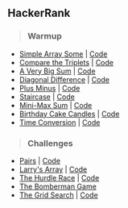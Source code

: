 ## HackerRank

>### Warmup
- [Simple Array Some](https://www.hackerrank.com/challenges/simple-array-sum/problem) | [Code](SimpleArraySome.js)
- [Compare the Triplets](https://www.hackerrank.com/challenges/compare-the-triplets/problem) | [Code](CompareTheTriplets.js)
- [A Very Big Sum](https://www.hackerrank.com/challenges/a-very-big-sum/problem) | [Code](AVeryBigSum.js)
- [Diagonal Difference](https://www.hackerrank.com/challenges/diagonal-difference/problem) | [Code](DiagonalDifference.js)
- [Plus Minus](https://www.hackerrank.com/challenges/plus-minus/problem) | [Code](PlusMinus.js)
- [Staircase](https://www.hackerrank.com/challenges/staircase/problem) | [Code](Staircase.js)
- [Mini-Max Sum](https://www.hackerrank.com/challenges/mini-max-sum/problem) | [Code](MiniMaxSum.js)
- [Birthday Cake Candles](https://www.hackerrank.com/challenges/birthday-cake-candles/problem) | [Code](BirthdayCakeCandles.js)
- [Time Conversion](https://www.hackerrank.com/challenges/time-conversion/problem) | [Code](TimeConversion.js)

>### Challenges
- [Pairs](https://www.hackerrank.com/challenges/pairs/problem) | [Code](Pairs.js)
- [Larry's Array](https://www.hackerrank.com/challenges/larrys-array/problem) | [Code](LarrysArray.js)
- [The Hurdle Race](https://www.hackerrank.com/challenges/the-hurdle-race/problem) | [Code](TheHurdleRace.js)
- [The Bomberman Game](https://www.hackerrank.com/challenges/bomber-man/problem)
- [The Grid Search](https://www.hackerrank.com/challenges/the-grid-search/problem) | [Code](GridSearch.js)